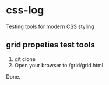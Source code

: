 # css-log
Testing tools for modern CSS styling


## grid propeties test tools

1. git clone
2. Open your browser to /grid/grid.html

Done.

